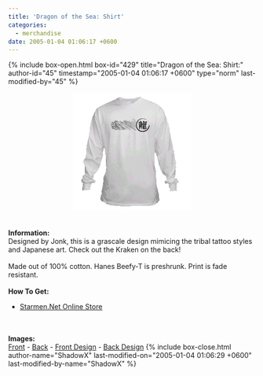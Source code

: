 ```yaml
---
title: 'Dragon of the Sea: Shirt'
categories:
  - merchandise
date: 2005-01-04 01:06:17 +0600
---
```

{% include box-open.html box-id="429" title="Dragon of the Sea: Shirt:" author-id="45" timestamp="2005-01-04 01:06:17 +0600" type="norm" last-modified-by="45" %}
	<center>
	<img src="/merchandise/images/smn_dots_title.png" border="0" alt="Dragon of the Sea: Shirt" />
	</center>
	<br /><br />
	<b>Information:</b>
	<br />
	Designed by Jonk, this is a grascale design mimicing the tribal tattoo styles and Japanese art. 
	Check out the Kraken on the back!
	<br /><br />
	Made out of 100% cotton. Hanes Beefy-T is preshrunk. Print is fade resistant. 
	<br /><br />
	<b>How To Get:</b>
	<br />
	<ul>
	<li><a href="http://www.cafeshops.com/starmen.7680403">Starmen.Net Online Store</a></li>
	</ul>
	<br /><br />
	<b>Images:</b>
	<br />
	<a href="/merchandise/images/smn_dots_front.jpg">Front</a> - <a href="/merchandise/images/smn_dots_back.jpg">Back</a> - <a href="/merchandise/images/smn_dots_fdesign.jpg">Front Design</a> - 
	<a href="/merchandise/images/smn_dots_bdesign.jpg">Back Design</a>
{% include box-close.html author-name="ShadowX" last-modified-on="2005-01-04 01:06:29 +0600" last-modified-by-name="ShadowX" %}
